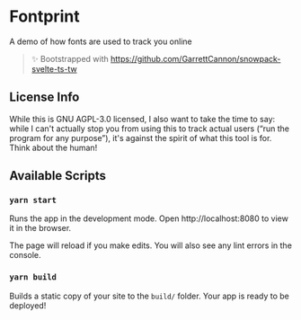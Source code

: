 # Fontprint

A demo of how fonts are used to track you online

> ✨ Bootstrapped with https://github.com/GarrettCannon/snowpack-svelte-ts-tw

## License Info

While this is GNU AGPL-3.0 licensed, I also want to take the time to say: while I can't actually stop you from using this to track actual users (“run the program for any purpose”), it's against the spirit of what this tool is for. Think about the human!


## Available Scripts

### `yarn start`

Runs the app in the development mode.
Open http://localhost:8080 to view it in the browser.

The page will reload if you make edits.
You will also see any lint errors in the console.

### `yarn build`

Builds a static copy of your site to the `build/` folder.
Your app is ready to be deployed!
